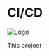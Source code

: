 
# CI/CD

![Logo](https://miro.medium.com/max/264/1*0lzbnKgE5ILm4gctPH-EJg.jpeg)

This project

    